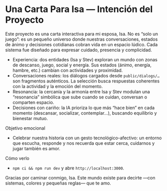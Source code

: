 # Una Carta Para Isa — Intención del Proyecto

Este proyecto es una carta interactiva para mi esposa, Isa. No es “solo un juego”: es un pequeño universo donde nuestras conversaciones, estados de ánimo y decisiones cotidianas cobran vida en un espacio lúdico. Cada sistema fue diseñado para expresar cuidado, presencia y complicidad.

- Experiencia: dos entidades (Isa y Stev) exploran un mundo con zonas de descanso, juego, social y energía. Sus estados (ánimo, energía, hambre, etc.) cambian con actividades y proximidad.
- Conversaciones reales: los diálogos cargados desde `public/dialogs/…` son fragmentos auténticos. La selección busca respuestas coherentes con la actividad y la emoción del momento.
- Resonancia: la cercanía y la armonía entre Isa y Stev modulan una “resonancia” simbólica que sube cuando se cuidan, conversan o comparten espacio.
- Decisiones con cariño: la IA prioriza lo que más “hace bien” en cada momento (descansar, socializar, contemplar…), buscando equilibrio y bienestar mutuo.

Objetivo emocional
- Celebrar nuestra historia con un gesto tecnológico-afectivo: un entorno que escucha, responde y nos recuerda que estar cerca, cuidarnos y jugar también es amor.

Cómo verlo
- `npm ci && npm run dev` y abre `http://localhost:3000`.

Gracias por caminar conmigo, Isa. Este mundo existe para decirte —con sistemas, colores y pequeñas reglas— que te amo.
